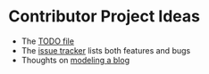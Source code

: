 # Contributor Project Ideas

* The [TODO file](https://perkeep.googlesource.com/perkeep/+/master/TODO)
* The [issue tracker](https://github.com/perkeep/perkeep/issues) lists both features and bugs
* Thoughts on [modeling a blog](blog-notes.md)
